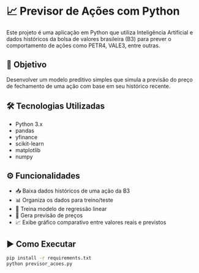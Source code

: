 # 📈 Previsor de Ações com Python

Este projeto é uma aplicação em Python que utiliza Inteligência Artificial e dados históricos da bolsa de valores brasileira (B3) para prever o comportamento de ações como PETR4, VALE3, entre outras.

## 🎯 Objetivo

Desenvolver um modelo preditivo simples que simula a previsão do preço de fechamento de uma ação com base em seu histórico recente.

## 🛠 Tecnologias Utilizadas

- Python 3.x
- pandas
- yfinance
- scikit-learn
- matplotlib
- numpy

## ⚙️ Funcionalidades

- 📥 Baixa dados históricos de uma ação da B3
- 📊 Organiza os dados para treino/teste
- 🧠 Treina modelo de regressão linear
- 🔮 Gera previsão de preços
- 📈 Exibe gráfico comparativo entre valores reais e previstos

## ▶️ Como Executar

```bash
pip install -r requirements.txt
python previsor_acoes.py

